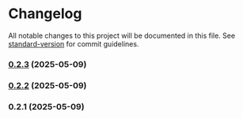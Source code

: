 # Changelog

All notable changes to this project will be documented in this file. See [standard-version](https://github.com/conventional-changelog/standard-version) for commit guidelines.

### [0.2.3](https://github.com/Avenue3-dev/format-age/compare/v0.2.2...v0.2.3) (2025-05-09)

### [0.2.2](https://github.com/Avenue3-dev/format-age/compare/v0.2.1...v0.2.2) (2025-05-09)

### 0.2.1 (2025-05-09)
